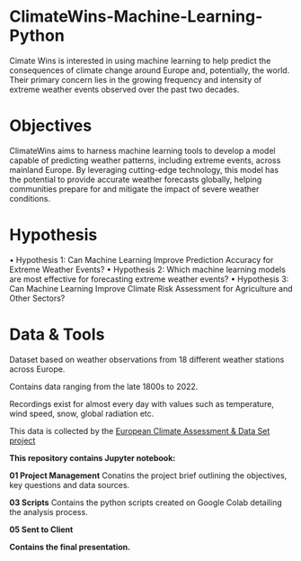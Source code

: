 <h1>ClimateWins-Machine-Learning-Python</h1>

Cimate Wins is interested in using machine learning to help predict the consequences of climate change around Europe and, potentially, the world.
Their primary concern lies in the growing frequency and intensity of extreme weather events observed over the past two decades.

<h1>Objectives</h1>
ClimateWins aims to harness machine learning tools to develop a model capable of predicting weather patterns, including extreme events, across mainland Europe. By leveraging cutting-edge technology, this model has the potential to provide accurate weather forecasts globally, helping communities prepare for and mitigate the impact of severe weather conditions.

<h1>Hypothesis</h1>
• Hypothesis 1: Can Machine Learning Improve Prediction Accuracy for Extreme Weather Events?
• Hypothesis 2: Which machine learning models are most effective for forecasting extreme weather events?
• Hypothesis 3: Can Machine Learning Improve Climate Risk Assessment for Agriculture and Other Sectors?

<h1>Data & Tools</h1>

Dataset based on weather observations from 18 different weather stations across Europe.

Contains data ranging from the late 1800s to 2022.

Recordings exist for almost every day with values such as temperature, wind speed, snow, global radiation etc.

This data is collected by the <a href="https://www.ecad.eu/">European Climate Assessment & Data Set project</a>


<b>This repository contains Jupyter notebook: </b>

<b>01 Project Management</b>
Conatins the project brief outlining the objectives, key questions and data sources.

<b>03 Scripts</b>
Contains the python scripts created on Google Colab detailing the analysis process.

<b>05 Sent to Client</b>

<b>Contains the final presentation.</b>








